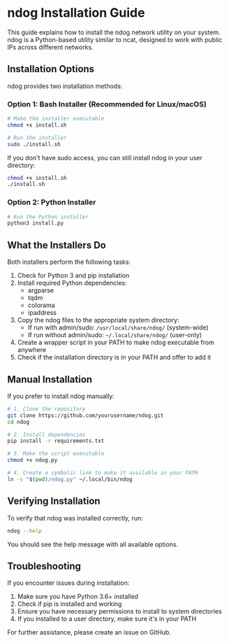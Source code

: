 # ndog Installation Guide

This guide explains how to install the ndog network utility on your system. ndog is a Python-based utility similar to ncat, designed to work with public IPs across different networks.

## Installation Options

ndog provides two installation methods:

### Option 1: Bash Installer (Recommended for Linux/macOS)

```bash
# Make the installer executable
chmod +x install.sh

# Run the installer
sudo ./install.sh
```

If you don't have sudo access, you can still install ndog in your user directory:

```bash
chmod +x install.sh
./install.sh
```

### Option 2: Python Installer

```bash
# Run the Python installer
python3 install.py
```

## What the Installers Do

Both installers perform the following tasks:

1. Check for Python 3 and pip installation
2. Install required Python dependencies:
   - argparse
   - tqdm
   - colorama
   - ipaddress
3. Copy the ndog files to the appropriate system directory:
   - If run with admin/sudo: `/usr/local/share/ndog/` (system-wide)
   - If run without admin/sudo: `~/.local/share/ndog/` (user-only)
4. Create a wrapper script in your PATH to make ndog executable from anywhere
5. Check if the installation directory is in your PATH and offer to add it

## Manual Installation

If you prefer to install ndog manually:

```bash
# 1. Clone the repository
git clone https://github.com/yourusername/ndog.git
cd ndog

# 2. Install dependencies
pip install -r requirements.txt

# 3. Make the script executable
chmod +x ndog.py

# 4. Create a symbolic link to make it available in your PATH
ln -s "$(pwd)/ndog.py" ~/.local/bin/ndog
```

## Verifying Installation

To verify that ndog was installed correctly, run:

```bash
ndog --help
```

You should see the help message with all available options.

## Troubleshooting

If you encounter issues during installation:

1. Make sure you have Python 3.6+ installed
2. Check if pip is installed and working
3. Ensure you have necessary permissions to install to system directories
4. If you installed to a user directory, make sure it's in your PATH

For further assistance, please create an issue on GitHub.
